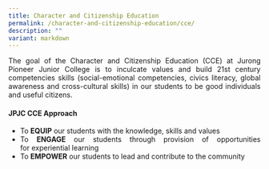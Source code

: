 ```yaml
---
title: Character and Citizenship Education
permalink: /character-and-citizenship-education/cce/
description: ""
variant: markdown
---
```

<div align="justify">


<p>
The goal of the Character and Citizenship Education (CCE) at Jurong Pioneer Junior College is to inculcate values and build 21st century competencies skills (social-emotional competencies, civics literacy, global awareness and cross-cultural skills) in our students to be good individuals and useful citizens.</p>


<h4><strong>JPJC CCE Approach</strong></h4>
<ul>
	<li>To&nbsp;<strong>EQUIP</strong>&nbsp;our&nbsp;students with the knowledge, skills&nbsp;and values</li>
	<li>To&nbsp;<strong>ENGAGE</strong> our students through provision of opportunities for&nbsp;experiential&nbsp;learning</li><li>To&nbsp;<strong>EMPOWER</strong>&nbsp;our&nbsp;students&nbsp;to lead and contribute to the&nbsp;community</li></ul>
</div>